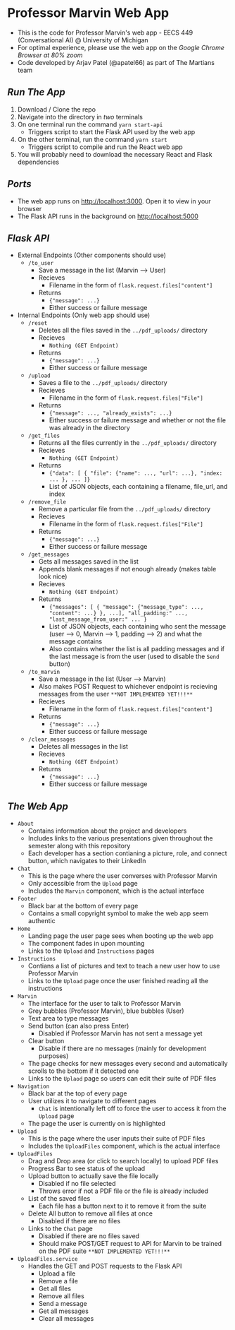 # Professor Marvin Web App

- This is the code for Professor Marvin's web app - EECS 449 (Conversational AI) @ University of Michigan
- For optimal experience, please use the web app on the *Google Chrome Browser at 80% zoom*
- Code developed by Arjav Patel (@apatel66) as part of The Martians team

## *Run The App*
1. Download / Clone the repo
2. Navigate into the directory in *two* terminals
3. On one terminal run the command `yarn start-api`
    - Triggers script to start the Flask API used by the web app
4. On the other terminal, run the command `yarn start`
    - Triggers script to compile and run the React web app
5. You will probably need to download the necessary React and Flask dependencies

## *Ports*
- The web app runs on [http://localhost:3000](http://localhost:3000). Open it to view in your browser
- The Flask API runs in the background on [http://localhost:5000](http://localhost:5000)

## *Flask API*
- External Endpoints (Other components should use)
    - `/to_user`
        - Save a message in the list (Marvin --> User)
        - Recieves
            - Filename in the form of `flask.request.files["content"]`
        - Returns
            - `{"message": ...}`
            - Either success or failure message
- Internal Endpoints (Only web app should use)
    - `/reset`
        - Deletes all the files saved in the `../pdf_uploads/` directory
        - Recieves
            - `Nothing (GET Endpoint)`
        - Returns
            - `{"message": ...}`
            - Either success or failure message
    - `/upload`
        - Saves a file to the `../pdf_uploads/` directory
        - Recieves
            - Filename in the form of `flask.request.files["File"]`
        - Returns
            - `{"message": ..., "already_exists": ...}`
            - Either success or failure message and whether or not the file was already in the directory
    - `/get_files`
        - Returns all the files currently in the `../pdf_uploads/` directory
        - Recieves
            - `Nothing (GET Endpoint)`
        - Returns
            - `{"data": [
                  {
                    "file": {"name": ..., "url": ...},
                    "index: ...
                  },
                  ...
                ]}`
            - List of JSON objects, each containing a filename, file_url, and index
    - `/remove_file`
        - Remove a particular file from the `../pdf_uploads/` directory
        - Recieves
            - Filename in the form of `flask.request.files["File"]`
        - Returns
            - `{"message": ...}`
            - Either success or failure message
    - `/get_messages`
        - Gets all messages saved in the list
        - Appends blank messages if not enough already (makes table look nice)
        - Recieves
            - `Nothing (GET Endpoint)`
        - Returns
            - `{"messages": [
                  {
                    "message": {"message_type": ..., "content": ...}
                  },
                  ...],
                 "all_padding:" ...,
                 "last_message_from_user:" ...
               }`
            - List of JSON objects, each containing who sent the message (user --> 0, Marvin --> 1, padding --> 2) and what the message contains
            - Also contains whether the list is all padding messages and if the last message is from the user (used to disable the `Send` button)
    - `/to_marvin`
        - Save a message in the list (User --> Marvin)
        - Also makes POST Request to whichever endpoint is recieving messages from the user `**NOT IMPLEMENTED YET!!!**`
        - Recieves
            - Filename in the form of `flask.request.files["content"]`
        - Returns
            - `{"message": ...}`
            - Either success or failure message
    - `/clear_messages`
        - Deletes all messages in the list
        - Recieves
            - `Nothing (GET Endpoint)`
        - Returns
            - `{"message": ...}`
            - Either success or failure message

## *The Web App*
- `About`
    - Contains information about the project and developers
    - Includes links to the various presentations given throughout the semester along with this repository
    - Each developer has a section contianing a picture, role, and connect button, which navigates to their LinkedIn
- `Chat`
    - This is the page where the user converses with Professor Marvin
    - Only accessible from the `Upload` page
    - Includes the `Marvin` component, which is the actual interface
- `Footer`
    - Black bar at the bottom of every page
    - Contains a small copyright symbol to make the web app seem authentic
- `Home`
     - Landing page the user page sees when booting up the web app
     - The component fades in upon mounting
     - Links to the `Upload` and `Instructions` pages
- `Instructions`
    - Contians a list of pictures and text to teach a new user how to use Professor Marvin
    - Links to the `Upload` page once the user finished reading all the instructions
- `Marvin`
    - The interface for the user to talk to Professor Marvin
    - Grey bubbles (Professor Marvin), blue bubbles (User)
    - Text area to type messages
    - Send button (can also press Enter)
        - Disabled if Professor Marvin has not sent a message yet
    - Clear button
        - Disable if there are no messages (mainly for development purposes)
    - The page checks for new messages every second and automatically scrolls to the bottom if it detected one
    - Links to the `Uplaod` page so users can edit their suite of PDF files
- `Navigation`
    - Black bar at the top of every page
    - User utilizes it to navigate to different pages
        - `Chat` is intentionally left off to force the user to access it from the `Upload` page
    - The page the user is currently on is highlighted
- `Upload`
    - This is the page where the user inputs their suite of PDF files
    - Includes the `UploadFiles` component, which is the actual interface
- `UploadFiles`
    - Drag and Drop area (or click to search locally) to upload PDF files
    - Progress Bar to see status of the upload
    - Upload button to actually save the file locally
        - Disabled if no file selected
        - Throws error if not a PDF file or the file is already included
    - List of the saved files
        - Each file has a button next to it to remove it from the suite
    - Delete All button to remove all files at once
        - Disabled if there are no files
    - Links to the `Chat` page
        - Disabled if there are no files saved
        - Should make POST/GET request to API for Marvin to be trained on the PDF suite `**NOT IMPLEMENTED YET!!!**`
- `UploadFiles.service`
    - Handles the GET and POST requests to the Flask API
        - Upload a file
        - Remove a file
        - Get all files
        - Remove all files
        - Send a message
        - Get all messages
        - Clear all messages
